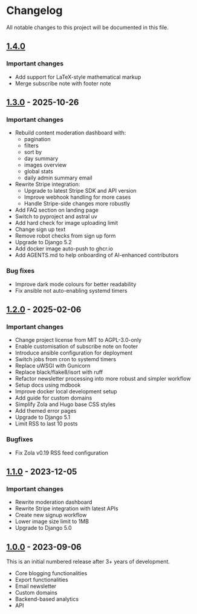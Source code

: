 # Changelog

All notable changes to this project will be documented in this file.

## [1.4.0](https://github.com/mataroablog/mataroa/compare/v1.3...v1.4)

### Important changes

* Add support for LaTeX-style mathematical markup
* Merge subscribe note with footer note

## [1.3.0](https://github.com/mataroablog/mataroa/compare/v1.2...v1.3) - 2025-10-26

### Important changes

* Rebuild content moderation dashboard with:
    * pagination
    * filters
    * sort by
    * day summary
    * images overview
    * global stats
    * daily admin summary email
* Rewrite Stripe integration:
    * Upgrade to latest Stripe SDK and API version
    * Improve webhook handling for more cases
    * Handle Stripe-side changes more robustly
* Add FAQ section on landing page
* Switch to pyproject and astral uv
* Add hard check for image uploading limit
* Change sign up text
* Remove robot checks from sign up form
* Upgrade to Django 5.2
* Add docker image auto-push to ghcr.io
* Add AGENTS.md to help onboarding of AI-enhanced contributors

### Bug fixes

* Improve dark mode colours for better readability
* Fix ansible not auto-enabling systemd timers

## [1.2.0](https://github.com/mataroablog/mataroa/compare/v1.1...v1.2) - 2025-02-06

### Important changes

* Change project license from MIT to AGPL-3.0-only
* Enable customisation of subscribe note on footer
* Introduce ansible configuration for deployment
* Switch jobs from cron to systemd timers
* Replace uWSGI with Gunicorn
* Replace black/flake8/isort with ruff
* Refactor newsletter processing into more robust and simpler workflow
* Setup docs using mdbook
* Improve docker local development setup
* Add guide for custom domains
* Simplify Zola and Hugo base CSS styles
* Add themed error pages
* Upgrade to Django 5.1
* Limit RSS to last 10 posts

### Bugfixes

* Fix Zola v0.19 RSS feed configuration

## [1.1.0](https://github.com/mataroablog/mataroa/compare/v1.0...v1.1) - 2023-12-05

### Important changes

* Rewrite moderation dashboard
* Rewrite Stripe integration with latest APIs
* Create new signup workflow
* Lower image size limit to 1MB
* Upgrade to Django 5.0

## [1.0.0](https://github.com/mataroablog/mataroa/compare/5ff277da71fb653631ea38407cd6154e831be540...v1.0) - 2023-09-06

This is an initial numbered release after 3+ years of development.

* Core blogging functionalities
* Export functionalities
* Email newsletter
* Custom domains
* Backend-based analytics
* API
